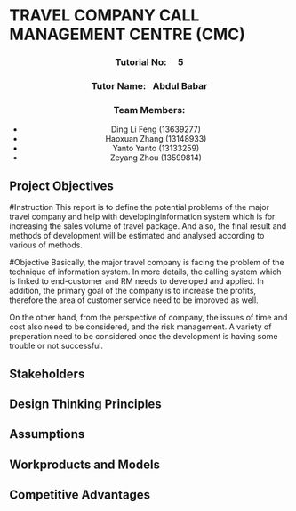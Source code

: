 # TRAVEL COMPANY CALL MANAGEMENT CENTRE (CMC)
 <center>
  
  ### Tutorial No: &emsp;5 <br/>
  ### Tutor Name:&ensp; Abdul Babar <br/>
  ### Team Members: 
  * Ding Li Feng (13639277)
  * Haoxuan Zhang (13148933)
  * Yanto Yanto (13133259)
  * Zeyang Zhou (13599814)
  
 </center>

## Project Objectives
#Instruction
This report is to define the potential problems of the major travel company and help with developinginformation system which is for 
increasing the sales volume of travel package. And also, the final result and methods of development will be estimated and analysed 
according to various of methods.

#Objective
Basically, the major travel company is facing the problem of the technique of information system. In more details, the calling system 
which is linked to end-customer and RM needs to developed and applied. In addition, the primary goal of the company is to increase the
profits, therefore the area of customer service need to be improved as well. 

On the other hand, from the perspective of company, the issues of time and cost also need to be considered, and the risk management. A 
variety of preperation need to be considered once the development is having some trouble or not successful.




## Stakeholders




## Design Thinking Principles






## Assumptions





## Workproducts and Models






## Competitive Advantages
